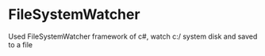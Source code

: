 # FileSystemWatcher
Used FileSystemWatcher framework of c#, watch c:/ system disk and saved to a file
